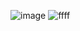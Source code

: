 ![image](https://github.com/user-attachments/assets/99d59d00-3979-4110-be35-f4dc6ff5a75e) 
![ffff](https://github.com/user-attachments/assets/995ce502-914a-43b2-a938-a58c1594fe75)
